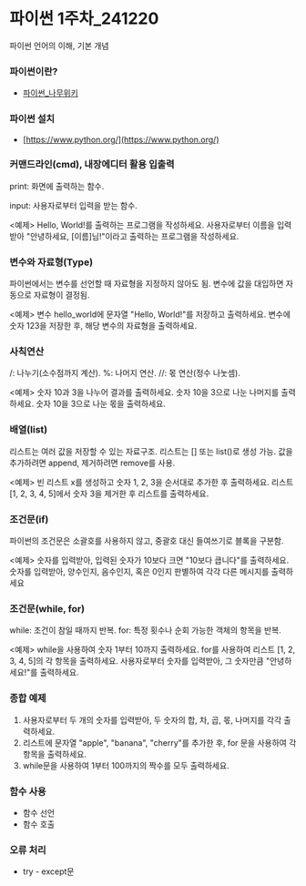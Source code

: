 # 파이썬 1주차_241220
파이썬 언어의 이해, 기본 개념

### 파이썬이란?
- [파이썬_나무위키](https://namu.wiki/w/Python)


### 파이썬 설치
- [https://www.python.org/](https://www.python.org/)


### 커맨드라인(cmd), 내장에디터 활용 입출력
print: 화면에 출력하는 함수.

input: 사용자로부터 입력을 받는 함수.

<예제>
Hello, World!를 출력하는 프로그램을 작성하세요.
사용자로부터 이름을 입력받아 "안녕하세요, [이름]님!"이라고 출력하는 프로그램을 작성하세요.


### 변수와 자료형(Type)
파이썬에서는 변수를 선언할 때 자료형을 지정하지 않아도 됨.
변수에 값을 대입하면 자동으로 자료형이 결정됨.

<예제>
변수 hello_world에 문자열 "Hello, World!"를 저장하고 출력하세요.
변수에 숫자 123을 저장한 후, 해당 변수의 자료형을 출력하세요.


### 사칙연산
/: 나누기(소수점까지 계산).
%: 나머지 연산.
//: 몫 연산(정수 나눗셈).

<예제>
숫자 10과 3을 나누어 결과를 출력하세요.
숫자 10을 3으로 나눈 나머지를 출력하세요.
숫자 10을 3으로 나눈 몫을 출력하세요.


### 배열(list)
리스트는 여러 값을 저장할 수 있는 자료구조.
리스트는 [] 또는 list()로 생성 가능.
값을 추가하려면 append, 제거하려면 remove를 사용.

<예제>
빈 리스트 x를 생성하고 숫자 1, 2, 3을 순서대로 추가한 후 출력하세요.
리스트 [1, 2, 3, 4, 5]에서 숫자 3을 제거한 후 리스트를 출력하세요.


### 조건문(if)
파이썬의 조건문은 소괄호를 사용하지 않고, 중괄호 대신 들여쓰기로 블록을 구분함.

<예제>
숫자를 입력받아, 입력된 숫자가 10보다 크면 "10보다 큽니다"를 출력하세요.
숫자를 입력받아, 양수인지, 음수인지, 혹은 0인지 판별하여 각각 다른 메시지를 출력하세요


### 조건문(while, for)
while: 조건이 참일 때까지 반복.
for: 특정 횟수나 순회 가능한 객체의 항목을 반복.

<예제>
while을 사용하여 숫자 1부터 10까지 출력하세요.
for를 사용하여 리스트 [1, 2, 3, 4, 5]의 각 항목을 출력하세요.
사용자로부터 숫자를 입력받아, 그 숫자만큼 "안녕하세요!"를 출력하세요.


### 종합 예제
1. 사용자로부터 두 개의 숫자를 입력받아, 두 숫자의 합, 차, 곱, 몫, 나머지를 각각 출력하세요.
2. 리스트에 문자열 "apple", "banana", "cherry"를 추가한 후, for 문을 사용하여 각 항목을 출력하세요.
3. while문을 사용하여 1부터 100까지의 짝수를 모두 출력하세요.


### 함수 사용
- 함수 선언
- 함수 호출


### 오류 처리
- try - except문
